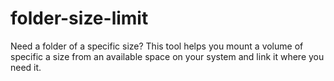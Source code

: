 # folder-size-limit
Need a folder of a specific size? This tool helps you mount a volume of specific a size from an available space on your system and link it where you need it.
